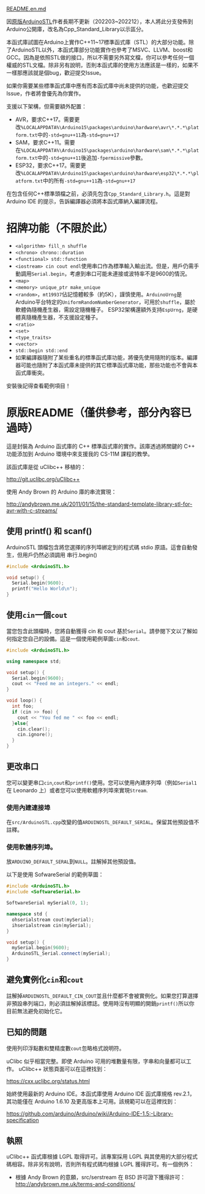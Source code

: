 [README.en.md](README.en.md)

因[原版ArduinoSTL](https://github.com/mike-matera/ArduinoSTL)作者長期不更新（202203~202212），本人將此分支發佈到Arduino公開庫，改名為Cpp_Standard_Library以示區分。

本函式庫試圖在Arduino上實作C++11~17標準函式庫（STL）的大部分功能。除了ArduinoSTL以外，本函式庫部分功能實作也參考了MSVC、LLVM、boost和GCC。因為是依照STL做的接口，所以不需要另外寫文檔，你可以參考任何一個權威的STL文檔。除非另有說明，否則本函式庫的使用方法應該是一樣的，如果不一樣那應該就是個bug，歡迎提交Issue。

如果你需要某些標準函式庫中應有而本函式庫中尚未提供的功能，也歡迎提交Issue，作者將會優先為你實作。

支援以下架構，但需要額外配置：

-   AVR，要求C++17。需要更改`%LOCALAPPDATA%\Arduino15\packages\arduino\hardware\avr\*.*.*\platform.txt`中的`-std=gnu++11`為`-std=gnu++17`
-   SAM，要求C++11。需要在`%LOCALAPPDATA%\Arduino15\packages\arduino\hardware\sam\*.*.*\platform.txt`中的`-std=gnu++11`後追加`-fpermissive`參數。
-   ESP32，要求C++17。需要更改`%LOCALAPPDATA%\Arduino15\packages\arduino\hardware\esp32\*.*.*\platform.txt`中的所有`-std=gnu++11`為`-std=gnu++17`

在包含任何C++標準頭檔之前，必須先包含`Cpp_Standard_Library.h`。這是對 Arduino IDE 的提示，告訴編譯器必須將本函式庫納入編譯流程。

# 招牌功能（不限於此）

-   `<algorithm> fill_n shuffle`
-   `<chrono> chrono::duration`
-   `<functional> std::function`
-   `<iostream> cin cout endl`使用串口作為標準輸入輸出流。但是，用戶仍需手動調用`Serial.begin`，考慮到串口可能未連接或波特率不是9600的情況。
-   `<map>`
-   `<memory> unique_ptr make_unique`
-   `<random>`，`mt19937`佔記憶體較多（約5K），謹慎使用。`ArduinoUrng`是Arduino平台特定的`UniformRandomNumberGenerator`，可用於`shuffle`，屬於軟體偽隨機產生器，需設定隨機種子。 ESP32架構還額外支持`EspUrng`，是硬體真隨機產生器，不支援設定種子。
-   `<ratio>`
-   `<set>`
-   `<type_traits>`
-   `<vector>`
-   `std::begin std::end`
-   如果編譯器隨附了某些重名的標準函式庫功能，將優先使用隨附的版本。編譯器可能也隨附了本函式庫未提供的其它標準函式庫功能，那些功能也不會與本函式庫衝突。

安裝後記得查看範例項目！

# 原版README（僅供參考，部分內容已過時）

這是封裝為 Arduino 函式庫的 C++ 標準函式庫的實作。該庫透過將關鍵的 C++ 功能添加到 Arduino 環境中來支援我的 CS-11M 課程的教學。

該函式庫是從 uClibc++ 移植的：

<http://git.uclibc.org/uClibc++>

使用 Andy Brown 的 Arduino 庫的串流實現：

<http://andybrown.me.uk/2011/01/15/the-standard-template-library-stl-for-avr-with-c-streams/>

## 使用 printf() 和 scanf()

ArduinoSTL 頭檔包含將您選擇的序列埠綁定到的程式碼
stdio 原語。這會自動發生，但用戶仍然必須調用
串行.begin()

```c++
#include <ArduinoSTL.h>

void setup() {
  Serial.begin(9600); 
  printf("Hello World\n");
}
```

## 使用`cin`一個`cout`

當您包含此頭檔時，您將自動獲得 cin 和 cout 基於`Serial`。請參閱下文以了解如何指定您自己的設備。這是一個使用範例草圖`cin`和`cout`.

```c++
#include <ArduinoSTL.h>

using namespace std;

void setup() {
  Serial.begin(9600);
  cout << "Feed me an integers." << endl;
}

void loop() {
  int foo;
  if (cin >> foo) { 
    cout << "You fed me " << foo << endl;
  }else{
    cin.clear();
    cin.ignore();
  }
}
```

## 更改串口

您可以變更串口`cin`,`cout`和`printf()`使用。您可以使用內建序列埠（例如`Serial1`在 Leonardo 上）或者您可以使用軟體序列埠來實現`Stream`.

### 使用內建連接埠

在`src/ArduinoSTL.cpp`改變的值`ARDUINOSTL_DEFAULT_SERIAL`。保留其他預設值不註釋。

### 使用軟體序列埠。

放`ARDUINO_DEFAULT_SERAL`到`NULL`。註解掉其他預設值。

以下是使用 SofwareSerial 的範例草圖：

```c++
#include <ArduinoSTL.h>
#include <SoftwareSerial.h>

SoftwareSerial mySerial(0, 1);

namespace std { 
  ohserialstream cout(mySerial);
  ihserialstream cin(mySerial);
}

void setup() {
  mySerial.begin(9600);
  ArduinoSTL_Serial.connect(mySerial);
}
```

## 避免實例化`cin`和`cout`

註解掉`ARDUINOSTL_DEFAULT_CIN_COUT`並且什麼都不會被實例化。如果您打算選擇非預設串列端口，則必須註解掉該標誌。使用時沒有明顯的開銷`printf()`所以你目前無法避免初始化它。

## 已知的問題

使用列印浮點數和雙精度數`cout`忽略格式說明符。

uClibc 似乎相當完整。即使 Arduino 可用的堆數量有限，字串和向量都可以工作。 uClibc++ 狀態頁面可以在這裡找到：

<https://cxx.uclibc.org/status.html>

始終使用最新的 Arduino IDE。本函式庫使用 Arduino IDE 函式庫規格 rev.2.1，其功能僅在 Arduino 1.6.10 及更高版本上可用。該規範可以在這裡找到：

<https://github.com/arduino/Arduino/wiki/Arduino-IDE-1.5:-Library-specification>

## 執照

uClibc++ 函式庫根據 LGPL 取得許可。該專案採用 LGPL 與其使用的大部分程式碼相容。除非另有說明，否則所有程式碼均根據 LGPL 獲得許可。有一個例外：

-   根據 Andy Brown 的意願，src/serstream 在 BSD 許可證下獲得許可：<http://andybrown.me.uk/terms-and-conditions/>
